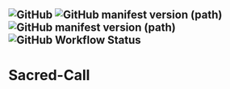 ![GitHub](https://img.shields.io/badge/License-All%20Rights%20Reserved-lightgrey?style=for-the-badge)
![GitHub manifest version (path)](https://img.shields.io/github/manifest-json/v/Dunimark/Sacred-Call/dev?label=Release%20Version&filename=modpack%2Fmanifest.json&style=for-the-badge)
![GitHub manifest version (path)](https://img.shields.io/github/manifest-json/v/Dunimark/Sacred-Call/dev?label=Dev%20Version&filename=modpack%2Fmanifest.json&style=for-the-badge)
![GitHub Workflow Status](https://img.shields.io/github/actions/workflow/status/Dunimark/Sacred-Call/dev.yml?label=Dev%20Build&style=for-the-badge)
---

# Sacred-Call